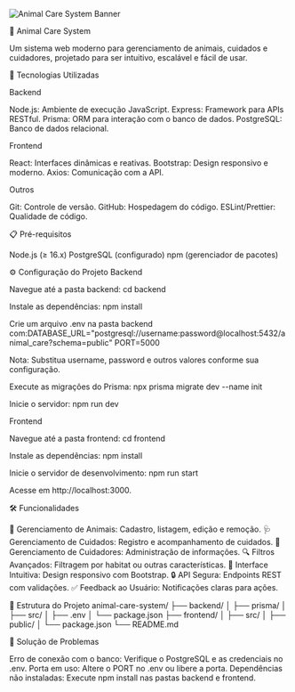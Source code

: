 ![Animal Care System Banner]([[https://raw.githubusercontent.com/seu-usuario/seu-repositorio/main/assets/banner.png](https://ibb.co/JRggYJ0m)](https://i.ibb.co/Z677QDtG/Banner.png))

🐾 Animal Care System


Um sistema web moderno para gerenciamento de animais, cuidados e cuidadores, projetado para ser intuitivo, escalável e fácil de usar.


🚀 Tecnologias Utilizadas

Backend

Node.js: Ambiente de execução JavaScript.
Express: Framework para APIs RESTful.
Prisma: ORM para interação com o banco de dados.
PostgreSQL: Banco de dados relacional.

Frontend

React: Interfaces dinâmicas e reativas.
Bootstrap: Design responsivo e moderno.
Axios: Comunicação com a API.

Outros

Git: Controle de versão.
GitHub: Hospedagem do código.
ESLint/Prettier: Qualidade de código.


📋 Pré-requisitos

Node.js (≥ 16.x)
PostgreSQL (configurado)
npm (gerenciador de pacotes)


⚙️ Configuração do Projeto
Backend

Navegue até a pasta backend: cd backend


Instale as dependências: npm install


Crie um arquivo .env na pasta backend com:DATABASE_URL="postgresql://username:password@localhost:5432/animal_care?schema=public"
PORT=5000


Nota: Substitua username, password e outros valores conforme sua configuração.


Execute as migrações do Prisma: npx prisma migrate dev --name init


Inicie o servidor: npm run dev



Frontend

Navegue até a pasta frontend: cd frontend


Instale as dependências: npm install


Inicie o servidor de desenvolvimento: npm run start


Acesse em http://localhost:3000.




🛠️ Funcionalidades

🐘 Gerenciamento de Animais: Cadastro, listagem, edição e remoção.
🩺 Gerenciamento de Cuidados: Registro e acompanhamento de cuidados.
👷 Gerenciamento de Cuidadores: Administração de informações.
🔍 Filtros Avançados: Filtragem por habitat ou outras características.
📱 Interface Intuitiva: Design responsivo com Bootstrap.
🔒 API Segura: Endpoints REST com validações.
✅ Feedback ao Usuário: Notificações claras para ações.


📂 Estrutura do Projeto
animal-care-system/
├── backend/
│   ├── prisma/
│   ├── src/
│   ├── .env
│   └── package.json
├── frontend/
│   ├── src/
│   ├── public/
│   └── package.json
└── README.md



🐞 Solução de Problemas

Erro de conexão com o banco: Verifique o PostgreSQL e as credenciais no .env.
Porta em uso: Altere o PORT no .env ou libere a porta.
Dependências não instaladas: Execute npm install nas pastas backend e frontend.
